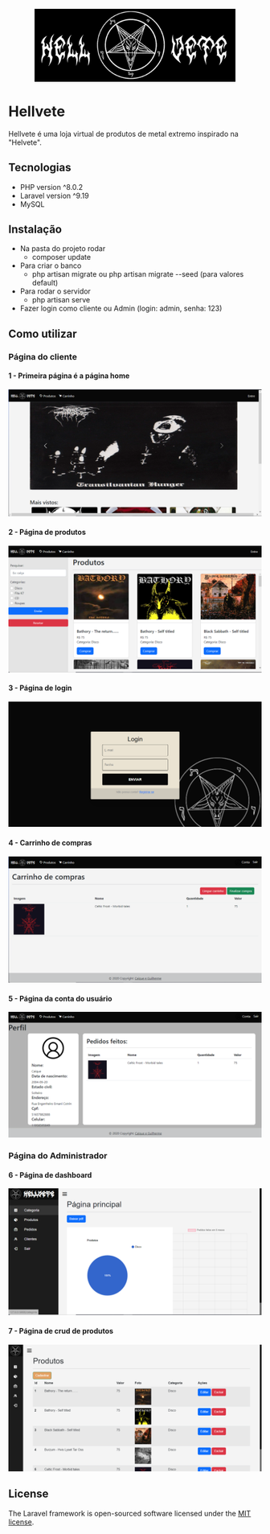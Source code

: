 <p align="center"><img src="https://github.com/CaiqueJar/Hellvete-2.0/blob/main/public/readme/logo.png" width="400"></p>

# Hellvete

Hellvete é uma loja virtual de produtos de metal extremo inspirado na "Helvete".

## Tecnologias
- PHP version ^8.0.2
- Laravel version ^9.19
- MySQL

## Instalação
- Na pasta do projeto rodar
  - composer update
- Para criar o banco
  - php artisan migrate ou php artisan migrate --seed (para valores default)
- Para rodar o servidor
  - php artisan serve
- Fazer login como cliente ou Admin (login: admin, senha: 123)

## Como utilizar
### Página do cliente
#### 1 - Primeira página é a página home
<img src="https://github.com/CaiqueJar/Hellvete-2.0/blob/main/public/readme/home.PNG">

#### 2 - Página de produtos
<img src="https://github.com/CaiqueJar/Hellvete-2.0/blob/main/public/readme/produtos.PNG">

#### 3 - Página de login
<img src="https://github.com/CaiqueJar/Hellvete-2.0/blob/main/public/readme/login.png">

#### 4 - Carrinho de compras
<img src="https://github.com/CaiqueJar/Hellvete-2.0/blob/main/public/readme/carrinho.PNG">

#### 5 - Página da conta do usuário
<img src="https://github.com/CaiqueJar/Hellvete-2.0/blob/main/public/readme/conta-cliente.PNG">

### Página do Administrador
#### 6 - Página de dashboard
<img src="https://github.com/CaiqueJar/Hellvete-2.0/blob/main/public/readme/dashboard-adm.PNG">

#### 7 - Página de crud de produtos
<img src="https://github.com/CaiqueJar/Hellvete-2.0/blob/main/public/readme/crud-produtos.PNG">

## License

The Laravel framework is open-sourced software licensed under the [MIT license](https://opensource.org/licenses/MIT).
